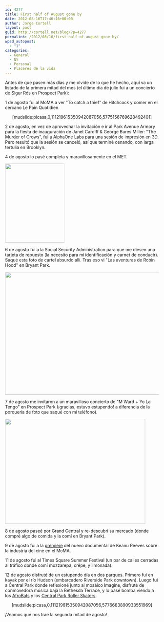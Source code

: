 ```yaml
---
id: 4277
title: First half of August gone by
date: 2012-08-16T17:46:16+00:00
author: Jorge Cortell
layout: post
guid: http://cortell.net/blog/?p=4277
permalink: /2012/08/16/first-half-of-august-gone-by/
wpsd_autopost:
  - "1"
categories:
  - General
  - NY
  - Personal
  - Placeres de la vida
---
```

Antes de que pasen más días y me olvide de lo que he hecho, aquí va un listado de la primera mitad del mes (el último día de julio fui a un concierto de Sigur Rós en Prospect Park):

1 de agosto fui al MoMA a ver "To catch a thief" de Hitchcock y comer en el cercano Le Pain Quotidien.

<p style="text-align: center">
  [mudslide:picasa,0,111219615350942087056,5775156769628492401]
</p>

2 de agosto, en vez de aprovechar la invitación e ir al Park Avenue Armory para la fiesta de inauguración de Janet Cardiff & George Bures Miller: "The Murder of Crows", fui a AlphaOne Labs para una sesión de impresión en 3D. Pero resultó que la sesión se canceló, así que terminé cenando, con larga tertulia en Brooklyn.

4 de agosto lo pasé completa y maravillosamente en el MET.

<img class="aligncenter" title="stupid sign" src="https://irs3.4sqi.net/img/general/original/YQTcrWr5wE8U07xuoSLtDPHQ-g5CnSYPuvE6s4Nieh0.jpg" alt="" width="194" height="259" />

6 de agosto fui a la Social Security Administration para que me diesen una tarjeta de repuesto (la necesito para mi identificación y carnet de conducir). Saqué esta foto de cartel absurdo allí. Tras eso vi "Las aventuras de Robin Hood" en Bryant Park.

<img class="aligncenter" title="Bryant Park movie" src="https://lh5.googleusercontent.com/-LwVApQjem9c/UCBiapCG6YI/AAAAAAAAEDo/uUUZ-F5_afQ/s765/20120806_203254.jpg" alt="" width="536" height="402" />

7 de agosto me invitaron a un maravilloso concierto de "M Ward + Yo La Tengo" en Prospect Park (¡gracias, estuvo estupendo! a diferencia de la porquería de foto que saqué con mi teléfono).

<img class="aligncenter" title="concert" src="https://lh3.googleusercontent.com/-u9-DZG6x9JI/UCG_N0JaFeI/AAAAAAAAESU/1WEt2ZQ7Ang/s765/20120807_212114.jpg" alt="" width="459" height="344" />

8 de agosto paseé por Grand Central y re-descubrí su mercado (donde compré algo de comida y la comí en Bryant Park).

9 de agosto fui a la <a title="http://cortell.net/blog/2012/08/with-keanu-reeves-and-chris-kenneally-at-side-by-side-premiere-moma/" href="http://cortell.net/blog/2012/08/with-keanu-reeves-and-chris-kenneally-at-side-by-side-premiere-moma/" target="_blank">premiere</a> del nuevo documental de Keanu Reeves sobre la industria del cine en el MoMA.

11 de agosto fui al Times Square Summer Festival (un par de calles cerradas al tráfico donde comí mozzarepa, crêpe, y limonada).

12 de agosto disfruté de un estupendo día en dos parques. Primero fui en kayak por el río Hudson (embarcadero Riverside Park downtown). Luego fui a Central Park donde reflexioné junto al mosáico Imagine, disfruté de conmovedora música baja la Bethesda Terrace, y lo pasé bomba viendo a los <a title="https://www.google.com/search?q=afrobats+new+york" href="https://www.google.com/search?q=afrobats+new+york" target="_blank">AfroBats</a> y los <a title="http://cpdsa.org/" href="http://cpdsa.org/" target="_blank">Central Park Roller Skaters</a>.

<p style="text-align: center">
  [mudslide:picasa,0,111219615350942087056,5776683890933551969]
</p>

¡Veamos qué nos trae la segunda mitad de agosto!